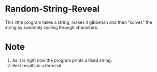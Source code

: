 # Random-String-Reveal

This little program takes a string, makes it gibberish and then "solves" the string by randomly cycling through characters.

# Note

1. As it is right now the program prints a fixed string.
2. Best results in a terminal